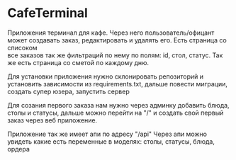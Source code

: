 # CafeTerminal

Приложения терминал для кафе. Через него пользователь/офицант может создавать заказ, редактировать и удалять его. Есть страница со списоком  
все заказов так же фильтраций по нему по полям: id, стол, статус. Так же есть страница со сметой по каждому дню.


Для установки приложения нужно склонировать репозиторий и установить зависимости из requirements.txt, дальше повести миграции, создать супер юзера, 
запустить сервер

Для созания первого заказа нам нужно через админку добавить блюда, столы и статусы, дальше можно перейти на "/" и создать свой первый заказ через веб приложение.

Приложение так же имеет апи по адресу "/api"
Через апи можно увидеть какие есть переменные в моделях: столы, статусы, блюда, ордера
